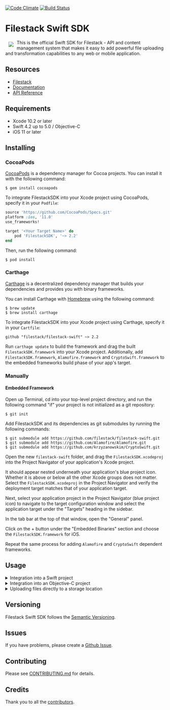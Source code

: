 [![Code Climate][code_climate_badge]][code_climate] [![Build Status](https://travis-ci.org/filestack/filestack-swift.svg?branch=master)](https://travis-ci.org/filestack/filestack-swift)

# Filestack Swift SDK
<a href="https://www.filestack.com"><img src="https://www.filestack.com/docs/images/fs-logo-dark.svg" align="left" hspace="10" vspace="6"></a>
This is the official Swift SDK for Filestack - API and content management system that makes it easy to add powerful file uploading and transformation capabilities to any web or mobile application.

## Resources

* [Filestack](https://www.filestack.com)
* [Documentation](https://www.filestack.com/docs)
* [API Reference](https://filestack.github.io/filestack-swift/)

## Requirements

* Xcode 10.2 or later
* Swift 4.2 up to 5.0 / Objective-C
* iOS 11 or later

## Installing

### CocoaPods

[CocoaPods](http://cocoapods.org/) is a dependency manager for Cocoa projects. You can install it with the following command:

```shell
$ gem install cocoapods
```

To integrate FilestackSDK into your Xcode project using CocoaPods, specify it in your `Podfile`:

```ruby
source 'https://github.com/CocoaPods/Specs.git'
platform :ios, '11.0'
use_frameworks!

target '<Your Target Name>' do
    pod 'FilestackSDK', '~> 2.2'
end
```

Then, run the following command:

```shell
$ pod install
```

### Carthage

[Carthage](https://github.com/Carthage/Carthage) is a decentralized dependency manager that builds your dependencies and provides you with binary frameworks.

You can install Carthage with [Homebrew](http://brew.sh/) using the following command:

```shell
$ brew update
$ brew install carthage
```

To integrate FilestackSDK into your Xcode project using Carthage, specify it in your `Cartfile`:

`github "filestack/filestack-swift" ~> 2.2`

Run `carthage update` to build the framework and drag the built `FilestackSDK.framework` into your Xcode project. Additionally, add `FilestackSDK.framework`, `Alamofire.framework` and `CryptoSwift.framework` to the embedded frameworks build phase of your app's target.

### Manually

#### Embedded Framework

Open up Terminal, cd into your top-level project directory, and run the following command "if" your project is not initialized as a git repository:

```shell
$ git init
```

Add FilestackSDK and its dependencies as git submodules by running the following commands:

```shell
$ git submodule add https://github.com/filestack/filestack-swift.git
$ git submodule add https://github.com/Alamofire/Alamofire.git
$ git submodule add https://github.com/krzyzanowskim/CryptoSwift.git
```

Open the new `filestack-swift` folder, and drag the `FilestackSDK.xcodeproj` into the Project Navigator of your application's Xcode project.

It should appear nested underneath your application's blue project icon. Whether it is above or below all the other Xcode groups does not matter.
Select the `FilestackSDK.xcodeproj` in the Project Navigator and verify the deployment target matches that of your application target.

Next, select your application project in the Project Navigator (blue project icon) to navigate to the target configuration window and select the application target under the "Targets" heading in the sidebar.

In the tab bar at the top of that window, open the "General" panel.

Click on the + button under the "Embedded Binaries" section and choose the `FilestackSDK.framework` for iOS.

Repeat the same process for adding `Alamofire` and `CryptoSwift` dependent frameworks.

## Usage

<details>
<summary>Integration into a Swift project</summary>

1. Import the framework into your code:

    ```swift
    import FilestackSDK
    ```

2. Instantiate a `Client` object by providing your API key and, optionally, a `Security` object:

    ```swift
    // Initialize a `Policy` with the expiry time and permissions you need.
    let oneDayInSeconds: TimeInterval = 60 * 60 * 24 // expires tomorrow
    let policy = Policy(// Set your expiry time (24 hours in our case)
                        expiry: Date(timeIntervalSinceNow: oneDayInSeconds),
                        // Set the permissions you want your policy to have
                        call: [.pick, .read, .store])

    // Initialize a `Security` object by providing a `Policy` object and your app secret.
    // You can find and/or enable your app secret in the Developer Portal.
    guard let security = try? Security(policy: policy, appSecret: "YOUR-APP-SECRET") else {
        return
    }

    // Initialize your `Client` object by passing a valid API key, and security options.
    let client = Client(apiKey: "YOUR-API-KEY", security: security)
    ```

</details>

<details>
<summary>Integration into an Objective-C project</summary>

1. Import the framework into your code:

    ```objective-c
    @import FilestackSDK;
    ```

2. Instantiate a `FSClient` object by providing your API key and, optionally, a `FSSecurity` object:

    ```objective-c
    // Initialize a `FSPolicy` object with the expiry time and permissions you need.
    NSTimeInterval oneDayInSeconds = 60 * 60 * 24; // expires tomorrow
    NSDate *expiryDate = [[NSDate alloc] initWithTimeIntervalSinceNow:oneDayInSeconds];
    FSPolicyCall permissions = FSPolicyCallPick | FSPolicyCallRead | FSPolicyCallStore;

    FSPolicy *policy = [[FSPolicy alloc] initWithExpiry:expiryDate
                                                   call:permissions];

    NSError *error;

    // Initialize a `Security` object by providing a `FSPolicy` object and your app secret.
    // You can find and/or enable your app secret in the Developer Portal.
    FSSecurity *security = [[FSSecurity alloc] initWithPolicy:policy
                                                    appSecret:@"YOUR-APP-SECRET"
                                                        error:&error];

    if (error != nil) {
        NSLog(@"Error instantiating policy object: %@", error.localizedDescription);
        return;
    }

    // Initialize your `Client` object by passing a valid API key, and security options.
    FSClient *client = [[FSClient alloc] initWithApiKey:@"YOUR-API-KEY"
                                               security:security];
    ```

For more information, please consult our [API Reference](https://filestack.github.io/filestack-swift/).
</details>

<details>
<summary>Uploading files directly to a storage location</summary>

Both regular and Intelligent Ingestion uploads use the same API function available in the `Client` class. However, if your account has Intelligent Ingestion support enabled and you prefer using the regular uploading mechanism, you could disable it by setting the `useIntelligentIngestionIfAvailable` argument to `false` (see the relevant examples below.)

<details>
<summary>Swift Example</summary>

```swift
// Define upload options (see `UploadOptions` for all the available options)
// Here we use `.defaults` which implies:
// * preferIntelligentIngestion = true
// * startImmediately = true
// * storeOptions = StorageOptions(location: .s3, access: .private)
// * defaultPartUploadConcurrency = 5
// * defaultChunkUploadConcurrency = 8
// * chunkSize = 5mbs 
let uploadOptions = UploadOptions.defaults
// For instance, if you don't want to use Intelligent Ingestion regardless of whether it is available:
uploadOptions.preferIntelligentIngestion = false
// You may also easily override the default store options:
uploadOptions.storeOptions = StorageOptions(// Store location (e.g. S3, Dropbox, Rackspace, Azure, Google Cloud Storage)
                                            location: .s3,
                                            // AWS Region for S3 (e.g. "us-east-1", "eu-west-1", "ap-northeast-1", etc.)
                                            region: "us-east-1",
                                            // The name of your S3 bucket
                                            container: "YOUR-S3-BUCKET",
                                            // Destination path in the store.
                                            // You may use a path to a folder (e.g. /public/) or,
                                            // alternatively a path containing a filename (e.g. /public/oncorhynchus.jpg).
                                            // When using a path to a folder, the uploaded file will be stored at that folder using a
                                            // filename derived from the original filename.
                                            // When using a path to a filename, the uploaded file will be stored at the given path
                                            // using the filename indicated in the path.
                                            path: "/public/oncorhynchus.jpg",
                                            // Custom MIME type (useful when uploadable has no way of knowing its MIME type)
                                            mimeType: "image/jpg",
                                            // Access permissions (either public or private)
                                            access: .public,
                                            // An array of workflow IDs to trigger for each upload
                                            workflows: ["WF-1", "WF-2"]
                                            )

let uploadable = URL(...) // may also be Data or arrays of URL or Data.

// Call the function in your `Client` instance that takes care of uploading your Uploadable.
// Please notice that most arguments have sensible defaults and may be ommited.
let uploader = client.upload(// You may pass an URL, Data or arrays of URL or Data
                             using: uploadable,
                             // Set the upload options here. If none given, `UploadOptions.defaults` 
                             // is assumed.
                             options: uploadOptions,
                             // Set the dispatch queue where you want your upload progress
                             // and completion handlers to be called.
                             // Remember that any UI updates should be performed on the
                             // main queue.
                             // You can omit this parameter, and the main queue will be
                             // used by default.
                             queue: .main,
                             // Set your upload progress handler here (optional)
                             uploadProgress: { progress in
                                 // Here you may update the UI to reflect the upload progress.
                                 print("Progress: \(progress)")
                             }) { response in
                                 // Try to obtain Filestack handle
                                 if let json = response?.json, let handle = json["handle"] as? String {
                                     // Use Filestack handle
                                 } else if let error = response?.error {
                                     // Handle error
                                 }
                             }

// Start upload (only useful when `startImmediately` option is `false`)
uploader.start()

// Cancel ongoing upload.
uploader.cancel()

// Query progress.
uploader.progress // returns a `Progress` object
```
</details>

<details>
<summary>Objective-C Example</summary>

```objective-c
// Define upload options (see `FSUploadOptions` for all the available options)
// Here we use `.defaults` which implies:
// * preferIntelligentIngestion = true
// * startImmediately = true
// * storeOptions = FSStorageOptions.defaults (= location:S3, access:private)
// * defaultPartUploadConcurrency = 5
// * defaultChunkUploadConcurrency = 8
// * chunkSize = 5mbs
FSUploadOptions *uploadOptions = FSUploadOptions.defaults;

// For instance, if you don't want to use Intelligent Ingestion regardless of whether it is available:
uploadOptions.preferIntelligentIngestion = NO;

// You may also easily override the default store options:
uploadOptions.storeOptions = [[FSStorageOptions alloc] initWithLocation:FSStorageLocationS3 access:FSStorageAccessPrivate];
// AWS Region for S3 (e.g. "us-east-1", "eu-west-1", "ap-northeast-1", etc.)
uploadOptions.storeOptions.region = @"us-east-1";
// The name of your S3 bucket
uploadOptions.storeOptions.container = @"YOUR-S3-BUCKET";
// Destination path in the store.
// You may use a path to a folder (e.g. /public/) or,
// alternatively a path containing a filename (e.g. /public/oncorhynchus.jpg).
// When using a path to a folder, the uploaded file will be stored at that folder using a
// filename derived from the original filename.
// When using a path to a filename, the uploaded file will be stored at the given path
// using the filename indicated in the path.
uploadOptions.storeOptions.path = @"/public/oncorhynchus.jpg";
// Custom MIME type (useful when uploadable has no way of knowing its MIME type)
uploadOptions.storeOptions.mimeType = @"image/jpg";
// An array of workflow IDs to trigger for each upload
uploadOptions.storeOptions.workflows = @[@"WF-1", @"WF-2"];

// Some local URL to be uploaded
NSURL *someURL = ...;

FSUploader *uploader = [client uploadURLUsing:someURL
                                      options:uploadOptions
                                        queue:dispatch_get_main_queue()
                               uploadProgress:^(NSProgress * _Nonnull progress) {
                                   // Here you may update the UI to reflect the upload progress.
                                   NSLog(@"Progress: %@", progress);
                               }
                              completionHandler:^(FSNetworkJSONResponse * _Nullable response) {
         NSDictionary *jsonResponse = response.json;
         NSString *handle = jsonResponse[@"handle"];
         NSError *error = response.error;

         if (handle) {
             // Use Filestack handle
             NSLog(@"Handle is: %@", handle);
         } else if (error) {
             // Handle error
             NSLog(@"Error is: %@", error);
         }
     }
];

// Other alternative uploading methods are available in `FSClient`:
// - For multiple URL uploading: `uploadMultipleURLs:options:queue:uploadProgress:completionHandler:)`
// - For data uploading: `uploadDataUsing:options:queue:uploadProgress:completionHandler:)`
// - For multiple data uploading: `uploadMultipleDataUsing:options:queue:uploadProgress:completionHandler:)`

// Start upload (only useful when `startImmediately` option is `false`)
[uploader start];

// Cancel ongoing upload.
[uploader cancel];

// Query progress.
uploader.progress // returns an `NSProgress` object
```
</details>
</details>

## Versioning

Filestack Swift SDK follows the [Semantic Versioning](http://semver.org/).

## Issues

If you have problems, please create a [Github Issue](https://github.com/filestack/filestack-swift/issues).

## Contributing

Please see [CONTRIBUTING.md](https://github.com/filestack/filestack-swift/blob/master/CONTRIBUTING.md) for details.

## Credits

Thank you to all the [contributors](https://github.com/filestack/filestack-swift/graphs/contributors).

[code_climate]: https://codeclimate.com/github/filestack/filestack-swift
[code_climate_badge]: https://codeclimate.com/github/filestack/filestack-swift.png
